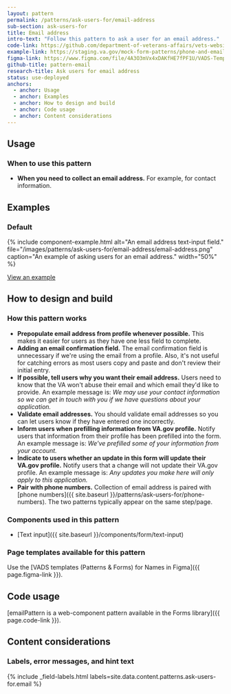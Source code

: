 ```yaml
---
layout: pattern
permalink: /patterns/ask-users-for/email-address
sub-section: ask-users-for
title: Email address
intro-text: "Follow this pattern to ask a user for an email address."
code-link: https://github.com/department-of-veterans-affairs/vets-website/blob/main/src/platform/forms-system/src/js/web-component-patterns/emailPattern.jsx
example-link: https://staging.va.gov/mock-form-patterns/phone-and-email-address
figma-link: https://www.figma.com/file/4A3O3mVx4xDAKfHE7fPF1U/VADS-Templates-(Patterns-%26-Forms)?type=design&node-id=2987%3A39070&mode=design&t=Y0LWxs33fRITMh6x-1
github-title: pattern-email
research-title: Ask users for email address
status: use-deployed
anchors:
  - anchor: Usage
  - anchor: Examples
  - anchor: How to design and build
  - anchor: Code usage
  - anchor: Content considerations
---
```


## Usage

### When to use this pattern

* **When you need to collect an email address.** For example, for contact information.

## Examples

### Default

{% include component-example.html alt="An email address text-input field." file="/images/patterns/ask-users-for/email-address/email-address.png" caption="An example of asking users for an email address." width="50%" %}

<a class="vads-c-action-link--blue" href="{{ page.example-link }}">
  View an example
</a>

## How to design and build

### How this pattern works

* **Prepopulate email address from profile whenever possible.** This makes it easier for users as they have one less field to complete.
* **Adding an email confirmation field.** The email confirmation field is unnecessary if we're using the email from a profile. Also, it's not useful for catching errors as most users copy and paste and don't review their initial entry.
* **If possible, tell users why you want their email address.** Users need to know that the VA won't abuse their email and which email they'd like to provide. An example message is: *We may use your contact information so we can get in touch with you if we have questions about your application.*
* **Validate email addresses.** You should validate email addresses so you can let users know if they have entered one incorrectly.
* **Inform users when prefilling information from VA.gov profile.** Notify users that information from their profile has been prefilled into the form. An example message is: *We've prefilled some of your information from your account.*
* **Indicate to users whether an update in this form will update their VA.gov profile.** Notify users that a change will not update their VA.gov profile. An example message is: *Any updates you make here will only apply to this application.*
* **Pair with phone numbers.** Collection of email address is paired with [phone numbers]({{ site.baseurl }}/patterns/ask-users-for/phone-numbers). The two patterns typically appear on the same step/page.

### Components used in this pattern

* [Text input]({{ site.baseurl }}/components/form/text-input)

### Page templates available for this pattern

Use the [VADS templates (Patterns & Forms) for Names in Figma]({{ page.figma-link }}).

## Code usage

[emailPattern is a web-component pattern available in the Forms library]({{ page.code-link }}).

## Content considerations

### Labels, error messages, and hint text

{% include _field-labels.html labels=site.data.content.patterns.ask-users-for.email %}